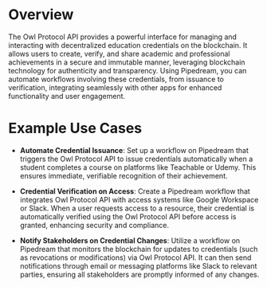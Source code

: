 # Overview

The Owl Protocol API provides a powerful interface for managing and interacting with decentralized education credentials on the blockchain. It allows users to create, verify, and share academic and professional achievements in a secure and immutable manner, leveraging blockchain technology for authenticity and transparency. Using Pipedream, you can automate workflows involving these credentials, from issuance to verification, integrating seamlessly with other apps for enhanced functionality and user engagement.

# Example Use Cases

- **Automate Credential Issuance**: Set up a workflow on Pipedream that triggers the Owl Protocol API to issue credentials automatically when a student completes a course on platforms like Teachable or Udemy. This ensures immediate, verifiable recognition of their achievement.

- **Credential Verification on Access**: Create a Pipedream workflow that integrates Owl Protocol API with access systems like Google Workspace or Slack. When a user requests access to a resource, their credential is automatically verified using the Owl Protocol API before access is granted, enhancing security and compliance.

- **Notify Stakeholders on Credential Changes**: Utilize a workflow on Pipedream that monitors the blockchain for updates to credentials (such as revocations or modifications) via Owl Protocol API. It can then send notifications through email or messaging platforms like Slack to relevant parties, ensuring all stakeholders are promptly informed of any changes.
